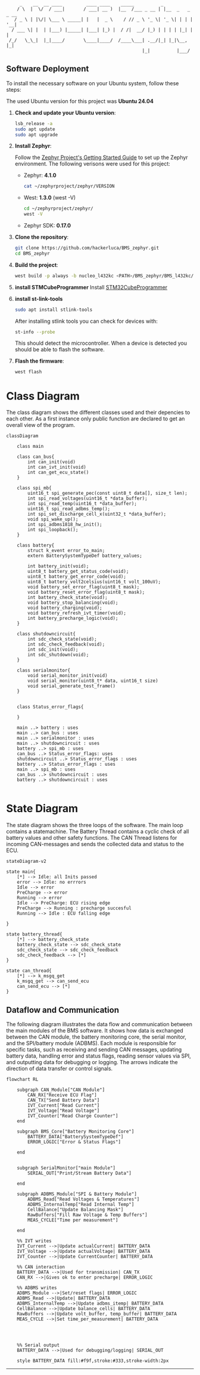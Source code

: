 ```ASCII
     _    __  __ ____         ____ ____    _____          _                
    / \  |  \/  / ___|       / ___| __ )  |__  /___ _ __ | |__  _   _ _ __ 
   / _ \ | |\/| \___ \ _____| |   |  _ \    / // _ \ '_ \| '_ \| | | | '__|
  / ___ \| |  | |___) |_____| |___| |_) |  / /|  __/ |_) | | | | |_| | |   
 /_/   \_\_|  |_|____/       \____|____/  /____\___| .__/|_| |_|\__, |_|   
                                                   |_|          |___/   
```

## Software Deployment
To install the necessary software on your Ubuntu system, follow these steps:

The used Ubuntu version for this project was **Ubuntu 24.04**
1. **Check and update your Ubuntu version**:
    ```sh
    lsb_release -a
    sudo apt update
    sudo apt upgrade
    ```

2. **Install Zephyr**:

    Follow the [Zephyr Project's Getting Started Guide](https://docs.zephyrproject.org/latest/getting_started/index.html) to set up the Zephyr environment.
    The following verisons were used for this project:
    - Zephyr: **4.1.0**
        ```sh
        cat ~/zephyrproject/zephyr/VERSION
        ```
    - West: **1.3.0** (west -V)
        ```sh
        cd ~/zephyrproject/zephyr/
        west -V
        ```
    - Zephyr SDK: **0.17.0**

3. **Clone the repository**:
    ```sh
    git clone https://github.com/hackerluca/BMS_zephyr.git
    cd BMS_zephyr
    ```
4. **Build the project**:
    ```sh
    west build -p always -b nucleo_l432kc <PATH>/BMS_zephyr/BMS_l432kc/
    ```

5. **install STMCubeProgrammer**
    Install [STM32CubeProgrammer](https://www.st.com/en/development-tools/stm32cubeprog.html)

6. **install st-link-tools**
    ```sh
    sudo apt install stlink-tools
    ```
    After installing stlink tools you can check for devices with:
    ```sh
    st-info --probe
    ```
    This should detect the microcontroller. When a device is detected you should be able to flash the software.

7. **Flash the firmware**:
    ```sh
    west flash
    ```

# Class Diagram
The class diagram shows the different classes used and their depencies to each other. As a first instance only public function are declared to get an overall view of the program.

```mermaid
classDiagram

    class main

    class can_bus{
        int can_init(void)
        int can_ivt_init(void)
        int can_get_ecu_state()
    }

    class spi_mb{
        uint16_t spi_generate_pec(const uint8_t data[], size_t len);
        int spi_read_voltages(uint16_t *data_buffer);
        int spi_read_temp(uint16_t *data_buffer);
        uint16_t spi_read_adbms_temp();
        int spi_set_discharge_cell_x(uint32_t *data_buffer);
        void spi_wake_up();
        int spi_adbms1818_hw_init();
        int spi_loopback();
    }

    class battery{
        struct k_event error_to_main;
        extern BatterySystemTypeDef battery_values;

        int battery_init(void);
        uint8_t battery_get_status_code(void);
        uint8_t battery_get_error_code(void);
        uint8_t battery_volt2celsius(uint16_t volt_100uV);
        void battery_set_error_flag(uint8_t mask);
        void battery_reset_error_flag(uint8_t mask);
        int battery_check_state(void);
        void battery_stop_balancing(void);
        void battery_charging(void);
        void battery_refresh_ivt_timer(void);
        int battery_precharge_logic(void);
    }

    class shutdowncircuit{
        int sdc_check_state(void);
        int sdc_check_feedback(void);
        int sdc_init(void);
        int sdc_shutdown(void);
    }

    class serialmonitor{
        void serial_monitor_init(void)
        void serial_monitor(uint8_t* data, uint16_t size)
        void serial_generate_test_frame()
    }


    class Status_error_flags{

    }

    main ..> battery : uses
    main ..> can_bus : uses
    main ..> serialmonitor : uses
    main ..> shutdowncircuit : uses
    battery ..> spi_mb : uses
    can_bus ..> Status_error_flags: uses
    shutdowncircuit ..> Status_error_flags : uses
    battery ..> Status_error_flags : uses
    main ..> spi_mb : uses
    can_bus ..> shutdowncircuit : uses    
    battery ..> shutdowncircuit : uses


```

# State Diagram
The state diagram shows the three loops of the software. The main loop contains a statemachine. The Battery Thread contains a cyclic check of all battery values and other safety functions. The CAN Thread listens for incoming CAN-messages and sends the collected data and status to the ECU.

```mermaid
stateDiagram-v2

state main{
    [*] --> Idle: all Inits passed
    error --> Idle: no errrors
    Idle --> error
    PreCharge --> error
    Running --> error
    Idle --> PreCharge: ECU rising edge
    PreCharge --> Running : precharge succesful
    Running --> Idle : ECU falling edge

}

state battery_thread{
    [*] --> battery_check_state
    battery_check_state --> sdc_check_state
    sdc_check_state --> sdc_check_feedback
    sdc_check_feedback --> [*]
}

state can_thread{
    [*] --> k_msgq_get
    k_msgq_get --> can_send_ecu
    can_send_ecu --> [*]
}

```

## Dataflow and Communication

The following diagram illustrates the data flow and communication between the main modules of the BMS software. It shows how data is exchanged between the CAN module, the battery monitoring core, the serial monitor, and the SPI/battery module (ADBMS). Each module is responsible for specific tasks, such as receiving and sending CAN messages, updating battery data, handling error and status flags, reading sensor values via SPI, and outputting data for debugging or logging. The arrows indicate the direction of data transfer or control signals.

```mermaid
flowchart RL

    subgraph CAN_Module["CAN Module"]
        CAN_RX["Receive ECU Flag"]
        CAN_TX["Send Battery Data"]
        IVT_Current["Read Current"]
        IVT_Voltage["Read Voltage"]
        IVT_Counter["Read Charge Counter"]
    end

    subgraph BMS_Core["Battery Monitoring Core"]
        BATTERY_DATA["BatterySystemTypeDef"]
        ERROR_LOGIC["Error & Status Flags"]

    end


    subgraph SerialMonitor["main Module"]
        SERIAL_OUT["Print/Stream Battery Data"]

    end

    subgraph ADBMS_Module["SPI & Battery Module"]
        ADBMS_Read["Read Voltages & Temperatures"]
        ADBMS_InternalTemp["Read Internal Temp"]
        CellBalance["Update Balancing Mask"]
        RawBuffers["Fill Raw Voltage & Temp Buffers"]
        MEAS_CYCLE["Time per measurement"]

    end

    %% IVT writes
    IVT_Current -->|Update actualCurrent| BATTERY_DATA
    IVT_Voltage -->|Update actualVoltage| BATTERY_DATA
    IVT_Counter -->|Update CurrentCounter| BATTERY_DATA

    %% CAN interaction
    BATTERY_DATA -->|Used for transmission| CAN_TX
    CAN_RX -->|Gives ok to enter precharge| ERROR_LOGIC

    %% ADBMS writes
    ADBMS_Module -->|Set/reset flags| ERROR_LOGIC
    ADBMS_Read -->|Update| BATTERY_DATA
    ADBMS_InternalTemp -->|Update adbms_itemp| BATTERY_DATA
    CellBalance -->|Update balance_cells| BATTERY_DATA
    RawBuffers -->|Update volt_buffer, temp_buffer| BATTERY_DATA
    MEAS_CYCLE -->|Set time_per_measurement| BATTERY_DATA
    



    %% Serial output
    BATTERY_DATA -->|Used for debugging/logging| SERIAL_OUT

    style BATTERY_DATA fill:#f9f,stroke:#333,stroke-width:2px
```
---
